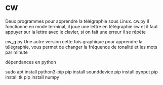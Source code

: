 # cw
Deux programmes pour apprendre la télégraphie sous Linux.
cw.py
 Il fonctionne en mode terminal,
 il joue une lettre en télégraphie cw et il faut appuyer sur la lettre avec le clavier, si on fait une erreur il se répète

cw_g.py
Une autre version cette fois graphique pour apprendre la télégraphie, 
vous permet de changer la fréquence de tonalité et les mots par minute

dépendances en python

sudo apt install python3-pip
pip install sounddevice
pip install pynput
pip install tk
pip install numpy

